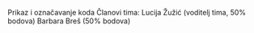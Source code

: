 Prikaz i označavanje koda
Članovi tima:
Lucija Žužić (voditelj tima, 50% bodova)
Barbara Breš (50% bodova)

